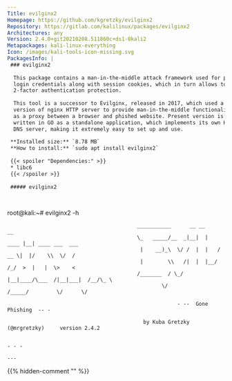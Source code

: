 ```yaml
---
Title: evilginx2
Homepage: https://github.com/kgretzky/evilginx2
Repository: https://gitlab.com/kalilinux/packages/evilginx2
Architectures: any
Version: 2.4.0+git20210208.511860c+ds1-0kali2
Metapackages: kali-linux-everything 
Icon: /images/kali-tools-icon-missing.svg
PackagesInfo: |
 ### evilginx2
 
  This package contains a man-in-the-middle attack framework used for phishing
  login credentials along with session cookies, which in turn allows to bypass
  2-factor authentication protection.
   
  This tool is a successor to Evilginx, released in 2017, which used a custom
  version of nginx HTTP server to provide man-in-the-middle functionality to act
  as a proxy between a browser and phished website. Present version is fully
  written in GO as a standalone application, which implements its own HTTP and
  DNS server, making it extremely easy to set up and use.
 
 **Installed size:** `8.78 MB`  
 **How to install:** `sudo apt install evilginx2`  
 
 {{< spoiler "Dependencies:" >}}
 * libc6 
 {{< /spoiler >}}
 
 ##### evilginx2
 
 
 ```
 root@kali:~# evilginx2 -h
 
                                          
                                              ___________      __ __           __               
                                              \_   _____/__  _|__|  |    ____ |__| ____ ___  ___
                                               |    __)_\  \/ /  |  |   / __ \|  |/    \\  \/  /
                                               |        \\   /|  |  |__/ /_/  >  |   |  \>    < 
                                              /_______  / \_/ |__|____/\___  /|__|___|  /__/\_ \
                                                      \/              /_____/         \/      \/
                                          
                                                           - --  Gone Phishing  -- -
                                          
                                                by Kuba Gretzky (@mrgretzky)     version 2.4.2
                                          
 
 ```
 
 - - -
 
---
```

{{% hidden-comment "<!--Do not edit anything above this line-->" %}}
